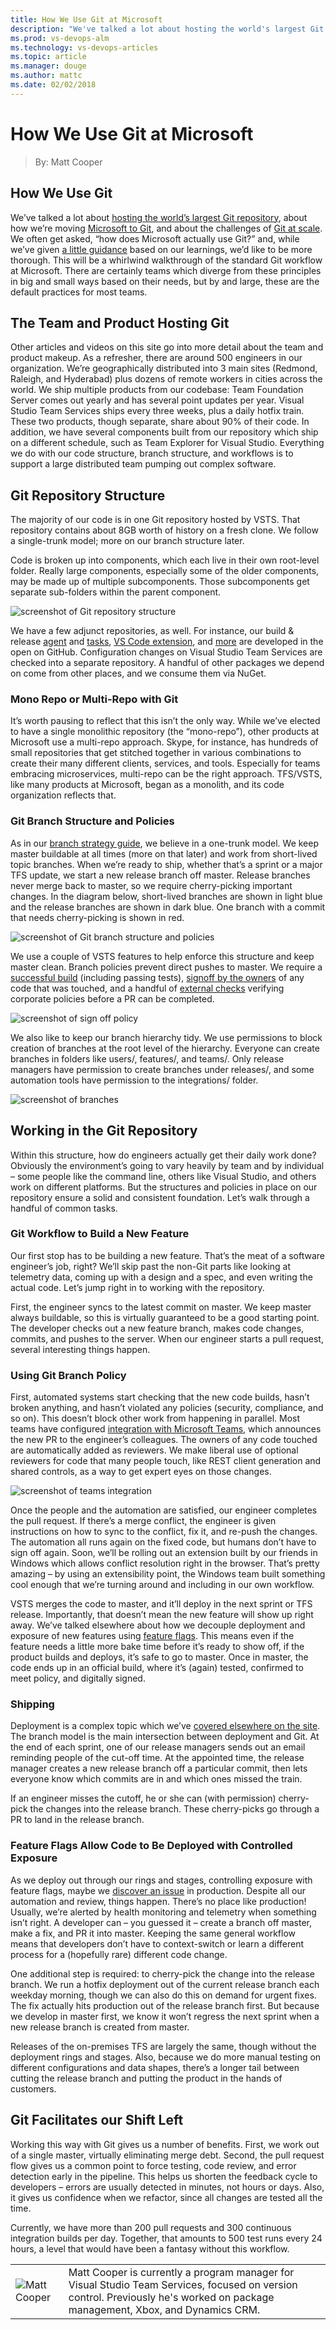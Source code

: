 ```yaml
---
title: How We Use Git at Microsoft
description: "We've talked a lot about hosting the world's largest Git repository, about how we're moving Microsoft to Git, and about the challenges of Git at scale."
ms.prod: vs-devops-alm
ms.technology: vs-devops-articles
ms.topic: article
ms.manager: douge
ms.author: mattc
ms.date: 02/02/2018
---
```


# How We Use Git at Microsoft
> By: Matt Cooper

## How We Use Git
We’ve talked a lot about [hosting the world’s largest Git repository](https://blogs.msdn.microsoft.com/bharry/2017/05/24/the-largest-git-repo-on-the-planet/),
about how we’re moving [Microsoft to Git](https://www.youtube.com/watch?v=rKgBV4yfK3g), and about the
challenges of [Git at scale](git-at-scale.md). We often get
asked, “how does Microsoft actually use Git?” and, while we’ve given [a little guidance](https://docs.microsoft.com/en-us/vsts/git/concepts/git-branching-guidance)
based on our learnings, we’d like to be more thorough. This will be a
whirlwind walkthrough of the standard Git workflow at Microsoft. There
are certainly teams which diverge from these principles in big and small
ways based on their needs, but by and large, these are the default
practices for most teams.

## The Team and Product Hosting Git
Other articles and videos on this site go into more detail about the
team and product makeup. As a refresher, there are around 500 engineers
in our organization. We’re geographically distributed into 3 main sites
(Redmond, Raleigh, and Hyderabad) plus dozens of remote workers in
cities across the world. We ship multiple products from our codebase:
Team Foundation Server comes out yearly and has several point updates
per year. Visual Studio Team Services ships every three weeks, plus a
daily hotfix train. These two products, though separate, share about 90%
of their code. In addition, we have several components built from our
repository which ship on a different schedule, such as Team Explorer for
Visual Studio. Everything we do with our code structure, branch
structure, and workflows is to support a large distributed team pumping
out complex software.

## Git Repository Structure
The majority of our code is in one Git repository hosted by VSTS. That
repository contains about 8GB worth of history on a fresh clone. We
follow a single-trunk model; more on our branch structure later.

Code is broken up into components, which each live in their own
root-level folder. Really large components, especially some of the older
components, may be made up of multiple subcomponents. Those
subcomponents get separate sub-folders within the parent component.

![screenshot of Git repository structure](_img/vso-files.png)

We have a few adjunct repositories, as well. For instance, our build &
release [agent](https://github.com/microsoft/vsts-agent) and
[tasks](https://github.com/microsoft/vsts-tasks), [VS Code extension](https://github.com/Microsoft/vsts-vscode), and
[more](https://github.com/Microsoft?utf8=%E2%9C%93&q=vsts&type=&language=)
are developed in the open on GitHub. Configuration changes on Visual
Studio Team Services are checked into a separate repository. A handful
of other packages we depend on come from other places, and we consume
them via NuGet.

### Mono Repo or Multi-Repo with Git
It’s worth pausing to reflect that this isn’t the only way. While we’ve
elected to have a single monolithic repository (the “mono-repo”), other
products at Microsoft use a multi-repo approach. Skype, for instance,
has hundreds of small repositories that get stitched together in various
combinations to create their many different clients, services, and
tools. Especially for teams embracing microservices, multi-repo can be
the right approach. TFS/VSTS, like many products at Microsoft, began as
a monolith, and its code organization reflects that.

### Git Branch Structure and Policies
As in our [branch strategy guide](https://docs.microsoft.com/en-us/vsts/git/concepts/git-branching-guidance),
we believe in a one-trunk model. We keep master buildable at all times
(more on that later) and work from short-lived topic branches. When
we’re ready to ship, whether that’s a sprint or a major TFS update, we
start a new release branch off master. Release branches never merge back
to master, so we require cherry-picking important changes. In the
diagram below, short-lived branches are shown in light blue and the
release branches are shown in dark blue. One branch with a commit that
needs cherry-picking is shown in red.

![screenshot of Git branch structure and policies](_img/branch-strategy.png)

We use a couple of VSTS features to help enforce this structure and keep
master clean. Branch policies prevent direct pushes to master. We
require a [successful build](https://docs.microsoft.com/en-us/vsts/git/branch-policies#build-validation)
(including passing tests), [signoff by the owners](https://docs.microsoft.com/en-us/vsts/git/branch-policies#automatically-include-code-reviewers)
of any code that was touched, and a handful of [external checks](https://docs.microsoft.com/en-us/vsts/git/branch-policies#require-approval-from-external-services)
verifying corporate policies before a PR can be completed.

![screenshot of sign off policy](_img/pr-policy.png)

We also like to keep our branch hierarchy tidy. We use permissions to
block creation of branches at the root level of the hierarchy. Everyone
can create branches in folders like users/, features/, and teams/. Only
release managers have permission to create branches under releases/, and
some automation tools have permission to the integrations/ folder.

![screenshot of branches](_img/vso-branches.png)

## Working in the Git Repository
Within this structure, how do engineers actually get their daily work
done? Obviously the environment’s going to vary heavily by team and by
individual – some people like the command line, others like Visual
Studio, and others work on different platforms. But the structures and
policies in place on our repository ensure a solid and consistent
foundation. Let’s walk through a handful of common tasks.

### Git Workflow to Build a New Feature
Our first stop has to be building a new feature. That’s the meat of a
software engineer’s job, right? We’ll skip past the non-Git parts like
looking at telemetry data, coming up with a design and a spec, and even
writing the actual code. Let’s jump right in to working with the
repository.

First, the engineer syncs to the latest commit on master. We keep master
always buildable, so this is virtually guaranteed to be a good starting
point. The developer checks out a new feature branch, makes code
changes, commits, and pushes to the server. When our engineer starts a
pull request, several interesting things happen.

### Using Git Branch Policy
First, automated systems start checking that the new code builds, hasn’t
broken anything, and hasn’t violated any policies (security, compliance,
and so on). This doesn’t block other work from happening in parallel.
Most teams have configured [integration with Microsoft Teams](https://marketplace.visualstudio.com/items?itemName=ms-vsts.vss-services-teams),
which announces the new PR to the engineer’s colleagues. The owners of
any code touched are automatically added as reviewers. We make liberal
use of optional reviewers for code that many people touch, like REST
client generation and shared controls, as a way to get expert eyes on
those changes.

![screenshot of teams integration](_img/ms-teams-integration.png)

Once the people and the automation are satisfied, our engineer completes
the pull request. If there’s a merge conflict, the engineer is given
instructions on how to sync to the conflict, fix it, and re-push the
changes. The automation all runs again on the fixed code, but humans
don’t have to sign off again. Soon, we’ll be rolling out an extension
built by our friends in Windows which allows conflict resolution right
in the browser. That’s pretty amazing – by using an extensibility point,
the Windows team built something cool enough that we’re turning around
and including in our own workflow.

VSTS merges the code to master, and it’ll deploy in the next sprint or
TFS release. Importantly, that doesn’t mean the new feature will show up
right away. We’ve talked elsewhere about how we decouple deployment and
exposure of new features using [feature flags](progressive-experimentation-feature-flags.md).
This means even if the feature needs a little more bake time before it’s
ready to show off, if the product builds and deploys, it’s safe to go to
master. Once in master, the code ends up in an official build, where
it’s (again) tested, confirmed to meet policy, and digitally signed.

### Shipping
Deployment is a complex topic which we’ve [covered elsewhere on the site](achieving-no-downtime-versioned-service-updates.md).
The branch model is the main intersection between deployment and Git. At
the end of each sprint, one of our release managers sends out an email
reminding people of the cut-off time. At the appointed time, the release
manager creates a new release branch off a particular commit, then lets
everyone know which commits are in and which ones missed the train.

If an engineer misses the cutoff, he or she can (with permission)
cherry-pick the changes into the release branch. These cherry-picks go
through a PR to land in the release branch.

### Feature Flags Allow Code to Be Deployed with Controlled Exposure
As we deploy out through our rings and stages, controlling exposure with
feature flags, maybe we [discover an issue](shift-right-test-production.md)
in production. Despite all our automation and review, things happen.
There’s no place like production\! Usually, we’re alerted by health
monitoring and telemetry when something isn’t right. A developer can –
you guessed it – create a branch off master, make a fix, and PR it into
master. Keeping the same general workflow means that developers don’t
have to context-switch or learn a different process for a (hopefully
rare) different code change.

One additional step is required: to cherry-pick the change into the
release branch. We run a hotfix deployment out of the current release
branch each weekday morning, though we can also do this on demand for
urgent fixes. The fix actually hits production out of the release branch
first. But because we develop in master first, we know it won’t regress
the next sprint when a new release branch is created from master.

Releases of the on-premises TFS are largely the same, though without the
deployment rings and stages. Also, because we do more manual testing on
different configurations and data shapes, there’s a longer tail between
cutting the release branch and putting the product in the hands of
customers.

## Git Facilitates our Shift Left
Working this way with Git gives us a number of benefits. First, we work
out of a single master, virtually eliminating merge debt. Second, the
pull request flow gives us a common point to force testing, code review,
and error detection early in the pipeline. This helps us shorten the
feedback cycle to developers – errors are usually detected in minutes,
not hours or days. Also, it gives us confidence when we refactor, since
all changes are tested all the time.

Currently, we have more than 200 pull requests and 300 continuous
integration builds per day. Together, that amounts to 500 test runs
every 24 hours, a level that would have been a fantasy without this
workflow.

|             |                           |
|-------------|---------------------------|
|![Matt Cooper](https://secure.gravatar.com/avatar/430135977e33df497a125eef52420daf?s=130&d=mm&r=g)|Matt Cooper is currently a program manager for Visual Studio Team Services, focused on version control. Previously he's worked on package management, Xbox, and Dynamics CRM.|
